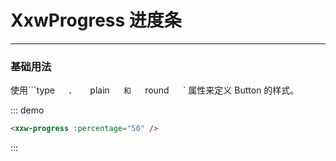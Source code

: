 # XxwProgress 进度条

----

### 基础用法

使用```type `  `  ` 、 `  `  ` plain `  `  ` 和 `  `  ` round `  ` ` 属性来定义 Button 的样式。

<div class="demo-block">
  <xxw-progress :percentage="50"/>
</div>

::: demo

``` html
<xxw-progress :percentage="50" />
```

:::
